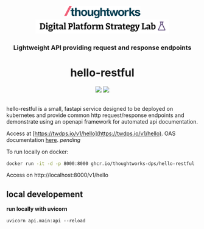 <div align="center">
  <p>
    <img alt="Thoughtworks Logo" src="https://raw.githubusercontent.com/ThoughtWorks-DPS/static/master/thoughtworks_flamingo_wave.png?sanitize=true" width=200 />
    <br />
    <img alt="DPS Title" src="https://raw.githubusercontent.com/ThoughtWorks-DPS/static/master/dps_lab_title.png" width=350/>
  </p>
  <h3>Lightweight API providing request and response endpoints</h3>
  <h1>hello-restful</h1>
  <a href="https://app.circleci.com/pipelines/github/ThoughtWorks-DPS/hello-restful"><img src="https://circleci.com/gh/ThoughtWorks-DPS/hello-restful.svg?style=shield"></a> <a href="https://opensource.org/licenses/MIT"><img src="https://img.shields.io/github/license/ThoughtWorks-DPS/circleci-remote-docker"></a>
</div>
<br />

hello-restful is a small, fastapi service designed to be deployed on kubernetes and provide common http request/response endpoints and demonstrate using an openapi framework for automated api documentation.  

Access at [https://twdps.io/v1/hello](https://twdps.io/v1/hello). OAS documentation [here](https://twdps.io/v1/hello/apidocs).  _pending_

To run locally on docker:    
```bash
docker run -it -d -p 8000:8000 ghcr.io/thoughtworks-dps/hello-restful  
```
Access on http://localhost:8000/v1/hello   

## local developement  

**run locally with uvicorn**  

```
uvicorn api.main:api --reload
```

